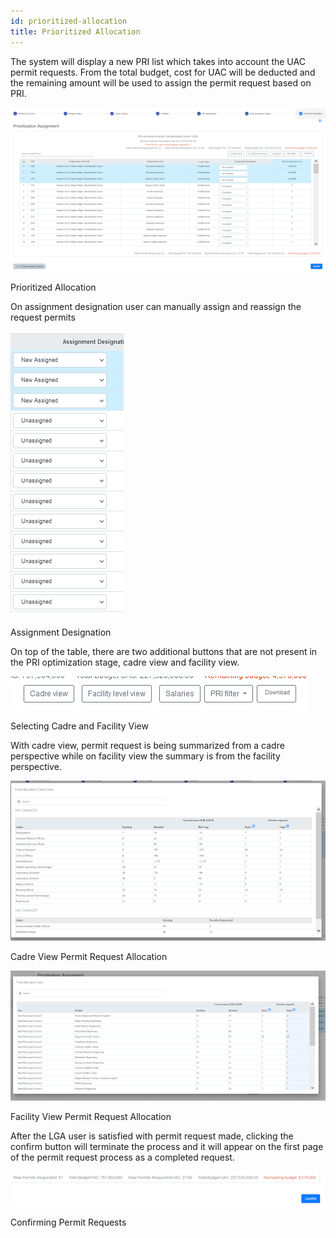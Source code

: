 ```yaml
---
id: prioritized-allocation
title: Prioritized Allocation
---
```


The system will display a new PRI list which takes into account the UAC permit requests. From the total budget, cost for UAC will be deducted and the remaining amount will be used to assign the permit request based on PRI.

![img alt](/img/prioritizedAlocation1.png)

Prioritized Allocation

On assignment designation user can manually assign and reassign the request permits

![img alt](/img/prioritizedAlocation2.png)

Assignment Designation

On top of the table, there are two additional buttons that are not present in the PRI optimization stage, cadre view and facility view.

![img alt](/img/prioritizedAlocation3.png)

Selecting Cadre and Facility View

With cadre view, permit request is being summarized from a cadre perspective while on facility view the summary is from the facility perspective.

![img alt](/img/prioritizedAlocation4.png)

Cadre View Permit Request Allocation

![img alt](/img/prioritizedAlocation5.png)

Facility View Permit Request Allocation

After the LGA user is satisfied with permit request made, clicking the confirm button will terminate the process and it will appear on the first page of the permit request process as a completed request.

![img alt](/img/prioritizedAlocation6.png)

Confirming Permit Requests
